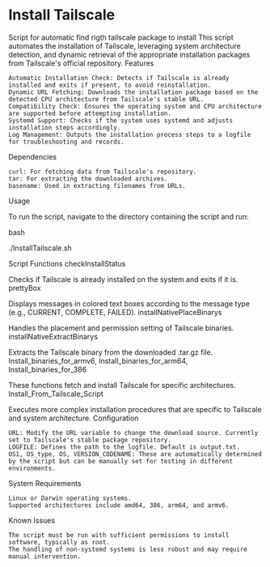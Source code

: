# Install Tailscale
Script for automatic find rigth tailscale package to install
This script automates the installation of Tailscale, leveraging system architecture detection, and dynamic retrieval of the appropriate installation packages from Tailscale's official repository.
Features

    Automatic Installation Check: Detects if Tailscale is already installed and exits if present, to avoid reinstallation.
    Dynamic URL Fetching: Downloads the installation package based on the detected CPU architecture from Tailscale's stable URL.
    Compatibility Check: Ensures the operating system and CPU architecture are supported before attempting installation.
    Systemd Support: Checks if the system uses systemd and adjusts installation steps accordingly.
    Log Management: Outputs the installation process steps to a logfile for troubleshooting and records.

Dependencies

    curl: For fetching data from Tailscale's repository.
    tar: For extracting the downloaded archives.
    basename: Used in extracting filenames from URLs.

Usage

To run the script, navigate to the directory containing the script and run:

bash

./InstallTailscale.sh

Script Functions
checkInstallStatus

Checks if Tailscale is already installed on the system and exits if it is.
prettyBox

Displays messages in colored text boxes according to the message type (e.g., CURRENT, COMPLETE, FAILED).
installNativePlaceBinarys

Handles the placement and permission setting of Tailscale binaries.
installNativeExtractBinarys

Extracts the Tailscale binary from the downloaded .tar.gz file.
Install_binaries_for_armv6, Install_binaries_for_arm64, Install_binaries_for_386

These functions fetch and install Tailscale for specific architectures.
Install_From_Tailscale_Script

Executes more complex installation procedures that are specific to Tailscale and system architecture.
Configuration

    URL: Modify the URL variable to change the download source. Currently set to Tailscale's stable package repository.
    LOGFILE: Defines the path to the logfile. Default is output.txt.
    OS1, OS_type, OS, VERSION_CODENAME: These are automatically determined by the script but can be manually set for testing in different environments.

System Requirements

    Linux or Darwin operating systems.
    Supported architectures include amd64, 386, arm64, and armv6.

Known Issues

    The script must be run with sufficient permissions to install software, typically as root.
    The handling of non-systemd systems is less robust and may require manual intervention.
